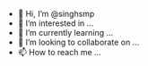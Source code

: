 - 👋 Hi, I’m @singhsmp
- 👀 I’m interested in ...
- 🌱 I’m currently learning ...
- 💞️ I’m looking to collaborate on ...
- 📫 How to reach me ...

<!---
singhsmp/singhsmp is a ✨ special ✨ repository because its `README.md` (this file) appears on your GitHub profile.
You can click the Preview link to take a look at your changes.
--->
